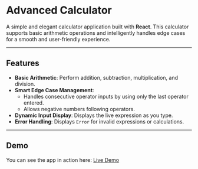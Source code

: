 # Advanced Calculator

A simple and elegant calculator application built with **React**. This calculator supports basic arithmetic operations and intelligently handles edge cases for a smooth and user-friendly experience.

---

## Features

- **Basic Arithmetic**: Perform addition, subtraction, multiplication, and division.
- **Smart Edge Case Management**:
  - Handles consecutive operator inputs by using only the last operator entered.
  - Allows negative numbers following operators.
- **Dynamic Input Display**: Displays the live expression as you type.
- **Error Handling**: Displays `Error` for invalid expressions or calculations.

---

## Demo

You can see the app in action here: [Live Demo](https://calculator-psi-three-96.vercel.app/)
